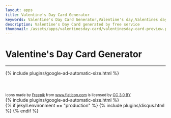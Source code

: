 ```yaml
---
layout: apps
title: Valentine's Day Card Generator
keywords: Valentine's Day Card Generator,Valentine's day,Valentines day
description: Valentine's Day Card generated by free service
thumbnail: /assets/apps/valentinesday-card/valentinesday-card-preview.png
---
```

<i class="mt-4"></i>

# Valentine's Day Card Generator

---

<div class="col-12 my-3" style="height:70px;">{% include plugins/google-ad-automatic-size.html %}</div>

<link href="https://fonts.googleapis.com/css?family=Merienda|Tangerine" rel="stylesheet">

<div id="app" class="mt-4">
  <valentinesday-card-generator></valentinesday-card-generator>
</div>

<script src="/assets/apps/valentinesday-card/vendor.f24970ba9de8133f9571.js"></script>
<script src="/assets/apps/valentinesday-card/main.7b41f95c8592928d7ceb.js"></script>

<div class="row mt-5">
  <small class="col-12 text-muted text-right">
  <div>Icons made by <a href="https://www.freepik.com/" title="Freepik" rel="nofollow" class="text-muted">Freepik</a> from <a href="https://www.flaticon.com/" title="Flaticon" rel="nofollow" class="text-muted">www.flaticon.com</a> is licensed by <a href="http://creativecommons.org/licenses/by/3.0/" title="Creative Commons BY 3.0" target="_blank" rel="nofollow" class="text-muted">CC 3.0 BY</a></div>
  </small>
</div>

<div class="sharethis-inline-share-buttons"></div>
<div class="col-12 my-3">{% include plugins/google-ad-automatic-size.html %}</div>
{% if jekyll.environment == "production" %}
  {% include plugins/disqus.html %}
{% endif %}